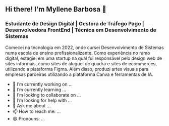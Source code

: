 ## Hi there! I'm Myllene Barbosa 👋


### Estudante de Design Digital | Gestora de Tráfego Pago | Desenvolvedora FrontEnd | Técnica em Desenvolvimento de Sistemas


Comecei na tecnologia em 2022, onde cursei Desenvolvimento de Sistemas numa escola de ensino profissionalizante.
Como experiência no ramo digital, estagiei em uma startup na qual fui responsável pelo design web de sites informais,
como sites de aluguel de quadra e sites de ecommerces, utilizando a plataforma Figma.
Além disso, produzi artes visuais para empresas parceiras utilizando a plataforma Canva e ferramentas de IA.
- 🔭 I’m currently working on ...
- 🌱 I’m currently learning ...
- 👯 I’m looking to collaborate on ...
- 🤔 I’m looking for help with ...
- 💬 Ask me about ...
- 📫 How to reach me: ...
- 😄 Pronouns: ...